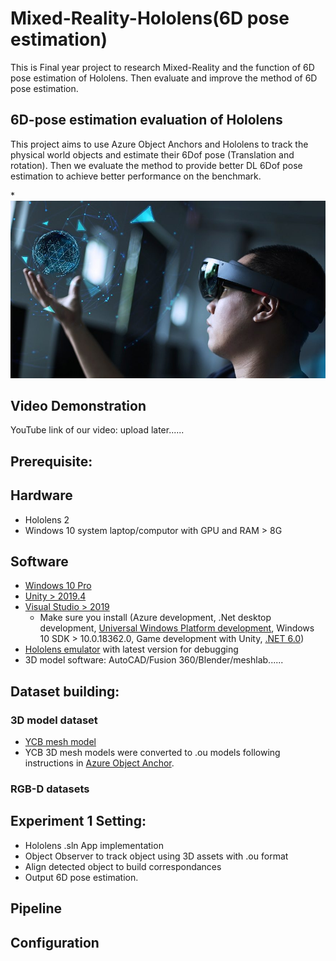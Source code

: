 # Mixed-Reality-Hololens(6D pose estimation)
 This is Final year project to research Mixed-Reality and the function of 6D pose estimation of Hololens. Then evaluate and improve the method of 6D pose estimation.


## 6D-pose estimation evaluation of Hololens

This project aims to use Azure Object Anchors and Hololens to track the physical world objects and estimate their 6Dof pose (Translation and rotation).
Then we evaluate the method to provide better DL 6Dof pose estimation to achieve better performance on the benchmark.

*![](https://github.com/Anthony-EEE/Mixed-Reality-Hololens-6D-pose-estimation/blob/main/Images/msft-hololens-2.jpeg)
## Video Demonstration
YouTube link of our video: upload later......

## Prerequisite:
  ## Hardware

  * Hololens 2
  * Windows 10 system laptop/computor with GPU and RAM > 8G

  ## Software
  * [Windows 10 Pro](https://www.microsoft.com/en-gb/d/windows-10-pro/df77x4d43rkt?activetab=pivot:overviewtab)
  * [Unity > 2019.4](https://unity3d.com/get-unity/download/archive) 
  * [Visual Studio > 2019](https://docs.microsoft.com/en-gb/visualstudio/releases/2019/release-notes)
    * Make sure you install (Azure development, .Net desktop development, [Universal Windows Platform development](https://visualstudio.microsoft.com/en-gb/vs/features/universal-windows-platform/), Windows 10 SDK > 10.0.18362.0, Game development with Unity, [.NET 6.0](https://dotnet.microsoft.com/en-us/download/dotnet/6.0))
  * [Hololens emulator](https://docs.microsoft.com/en-us/windows/mixed-reality/develop/advanced-concepts/hololens-emulator-archive) with latest version for debugging
  * 3D model software: AutoCAD/Fusion 360/Blender/meshlab......

## Dataset building:
### 3D model dataset
* [YCB mesh model](https://www.ycbbenchmarks.com/)
* YCB 3D mesh models were converted to .ou models following instructions in [Azure Object Anchor](https://docs.microsoft.com/en-us/azure/object-anchors/quickstarts/get-started-model-conversion).
### RGB-D datasets

## Experiment 1 Setting:
* Hololens .sln App implementation
* Object Observer to track object using 3D assets with .ou format
* Align detected object to build correspondances
* Output 6D pose estimation.
## Pipeline

## Configuration


